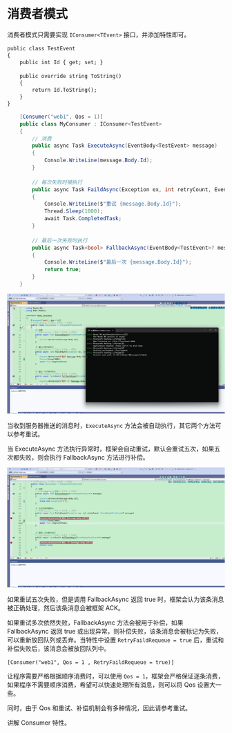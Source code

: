 # 消费者模式

消费者模式只需要实现 `IConsumer<TEvent>` 接口，并添加特性即可。

```
public class TestEvent
{
	public int Id { get; set; }

	public override string ToString()
	{
		return Id.ToString();
	}
}
```



```csharp
    [Consumer("web1", Qos = 1)]
    public class MyConsumer : IConsumer<TestEvent>
    {
        // 消费
        public async Task ExecuteAsync(EventBody<TestEvent> message)
        {
            Console.WriteLine(message.Body.Id);
        }

        // 每次失败时被执行
        public async Task FaildAsync(Exception ex, int retryCount, EventBody<TestEvent>? message)
        {
            Console.WriteLine($"重试 {message.Body.Id}");
            Thread.Sleep(1000);
            await Task.CompletedTask;
        }

        // 最后一次失败时执行
        public async Task<bool> FallbackAsync(EventBody<TestEvent>? message)
        {
            Console.WriteLine($"最后一次 {message.Body.Id}");
            return true;
        }
    }
```

![2_consumer_1](images/2_consumer_1.gif)





当收到服务器推送的消息时，`ExecuteAsync` 方法会被自动执行，其它两个方法可以参考重试。

当 ExecuteAsync 方法执行异常时，框架会自动重试，默认会重试五次，如果五次都失败，则会执行 FallbackAsync 方法进行补偿。

![2_consumer_faild_1](images/2_consumer_faild_1.gif)

如果重试五次失败，但是调用 FallbackAsync 返回 true 时，框架会认为该条消息被正确处理，然后该条消息会被框架 ACK。

如果重试多次依然失败，FallbackAsync 方法会被用于补偿，如果 FallbackAsync 返回 true 或出现异常，则补偿失败，该条消息会被标记为失败，可以重新放回队列或丢弃。当特性中设置 `RetryFaildRequeue = true` 后，重试和补偿失败后，该消息会被放回队列中。

```
[Consumer("web1", Qos = 1 , RetryFaildRequeue = true)]
```



让程序需要严格根据顺序消费时，可以使用 `Qos = 1`，框架会严格保证逐条消费，如果程序不需要顺序消费，希望可以快速处理所有消息，则可以将 Qos 设置大一些。

同时，由于 Qos 和重试、补偿机制会有多种情况，因此请参考重试。



讲解 Consumer 特性。